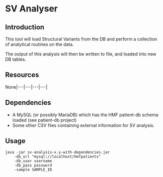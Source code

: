 # SV Analyser

## Introduction

This tool will load Structural Variants from the DB and perform a collection of analytical routines on the data.

The output of this analysis will then be written to file, and loaded into new DB tables.

## Resources

None|---|---|---|---|

## Dependencies

* A MySQL (or possibly MariaDB) which has the HMF patient-db schema loaded (see patient-db project)
* Some other CSV files containing external information for SV analysis.

## Usage

```
java -jar sv-analysis-x.y-with-dependencies.jar
    -db_url "mysql://localhost/hmfpatients"
    -db_user username
    -db_pass password
    -sample SAMPLE_ID
``` 
